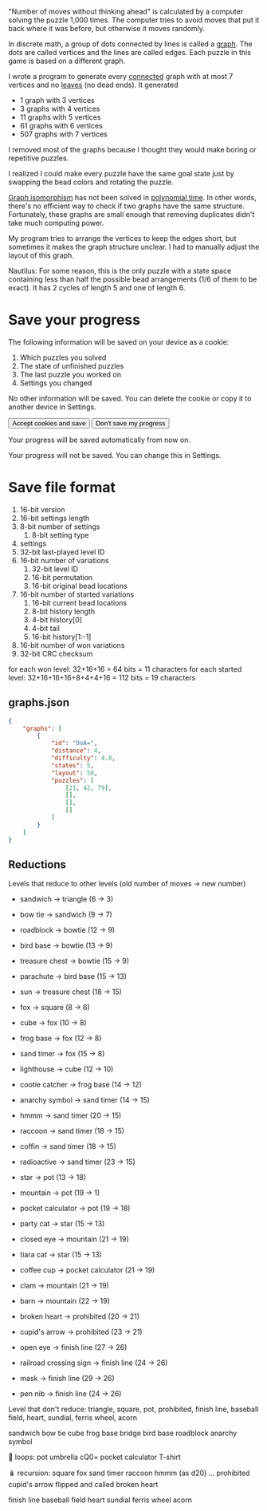 "Number of moves without thinking ahead" is calculated by a computer solving the puzzle 1,000 times. The computer tries to avoid moves that put it back where it was before, but otherwise it moves randomly.

In discrete math, a group of dots connected by lines is called a [graph](https://en.wikipedia.org/wiki/Graph_(discrete_mathematics)). The dots are called vertices and the lines are called edges. Each puzzle in this game is based on a different graph.

I wrote a program to generate every [connected](https://en.wikipedia.org/wiki/Connectivity_%28graph_theory%29) graph with at most 7 vertices and no [leaves](https://en.wikipedia.org/wiki/Tree_(graph_theory)) (no dead ends). It generated
- 1 graph with 3 vertices
- 3 graphs with 4 vertices
- 11 graphs with 5 vertices
- 61 graphs with 6 vertices
- 507 graphs with 7 vertices

I removed most of the graphs because I thought they would make boring or repetitive puzzles.

I realized I could make every puzzle have the same goal state just by swapping the bead colors and rotating the puzzle.

[Graph isomorphism](https://en.wikipedia.org/wiki/Graph_isomorphism) has not been solved in [polynomial time](https://en.wikipedia.org/wiki/P_(complexity)). In other words, there's no efficient way to check if two graphs have the same structure. Fortunately, these graphs are small enough that removing duplicates didn't take much computing power.

My program tries to arrange the vertices to keep the edges short, but sometimes it makes the graph structure unclear. I had to manually adjust the layout of this graph.

Nautilus: For some reason, this is the only puzzle with a state space containing less than half the possible bead arrangements (1/6 of them to be exact). It has 2 cycles of length 5 and one of length 6.

# Save your progress
The following information will be saved on your device as a cookie:
1. Which puzzles you solved
1. The state of unfinished puzzles
1. The last puzzle you worked on
1. Settings you changed

No other information will be saved. You can delete the cookie or copy it to another device in Settings.

<button>Accept cookies and save</button>
<button>Don't save my progress</button>

Your progress will be saved automatically from now on.

Your progress will not be saved. You can change this in Settings.

# Save file format

1. 16-bit version
1. 16-bit settings length
1. 8-bit number of settings
    1. 8-bit setting type
1. settings
1. 32-bit last-played level ID
1. 16-bit number of variations
    1. 32-bit level ID
    1. 16-bit permutation
    1. 16-bit original bead locations
1. 16-bit number of started variations
    1. 16-bit current bead locations
    1. 8-bit history length
    1. 4-bit history[0]
    1. 4-bit tail
    1. 16-bit history[1:-1]
1. 16-bit number of won variations
1. 32-bit CRC checksum

for each won level: 32+16+16 = 64 bits = 11 characters
for each started level: 32+16+16+16+8+4+4+16 = 112 bits = 19 characters

## graphs.json
```json
{
    "graphs": [
        {
            "id": "DoA=",
            "distance": 4,
            "difficulty": 4.0,
            "states": 5,
            "layout": 58,
            "puzzles": [
                [21, 42, 79],
                [],
                [],
                []
            ]
        }
    ]
}
```

## Reductions

Levels that reduce to other levels (old number of moves -> new number)
- sandwich -> triangle (6 -> 3)
- bow tie -> sandwich (9 -> 7)
- roadblock -> bowtie (12 -> 9)
- bird base -> bowtie (13 -> 9)
- treasure chest -> bowtie (15 -> 9)
- parachute -> bird base (15 -> 13)
- sun -> treasure chest (18 -> 15)

- fox -> square (8 -> 6)
- cube -> fox (10 -> 8)
- frog base -> fox (12 -> 8)
- sand timer -> fox (15 -> 8)
- lighthouse -> cube (12 -> 10)
- cootie catcher -> frog base (14 -> 12)
- anarchy symbol -> sand timer (14 -> 15)
- hmmm -> sand timer (20 -> 15)
- raccoon -> sand timer (18 -> 15)
- coffin -> sand timer (18 -> 15)
- radioactive -> sand timer (23 -> 15)

- star -> pot (13 -> 18)
- mountain -> pot (19 -> 1)
- pocket calculator -> pot (19 -> 18)
- party cat -> star (15 -> 13)
- closed eye -> mountain (21 -> 19)
- tiara cat -> star (15 -> 13)
- coffee cup -> pocket calculator (21 -> 19)
- clam -> mountain (21 -> 19)
- barn -> mountain (22 -> 19)

- broken heart -> prohibited (20 -> 21)
- cupid's arrow -> prohibited (23 -> 21)

- open eye -> finish line (27 -> 26)
- railroad crossing sign -> finish line (24 -> 26)
- mask -> finish line (29 -> 26)
- pen nib -> finish line (24 -> 26)

Level that don't reduce: triangle, square, pot, prohibited, finish line, baseball field, heart, sundial, ferris wheel, acorn

sandwich
bow tie
cube
frog base
bridge
bird base
roadblock
anarchy symbol

🔄 loops:
pot
umbrella
cQ0=
pocket calculator
T-shirt

🪆 recursion:
square
fox
sand timer
raccoon
hmmm (as d20)
...
prohibited
cupid's arrow flipped and called broken heart

finish line
baseball field
heart
sundial
ferris wheel
acorn
